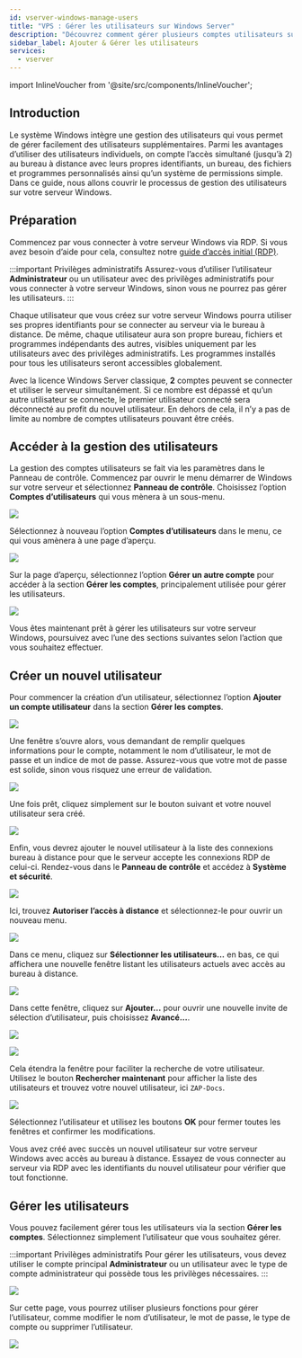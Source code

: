 ```yaml
---
id: vserver-windows-manage-users
title: "VPS : Gérer les utilisateurs sur Windows Server"
description: "Découvrez comment gérer plusieurs comptes utilisateurs sur Windows Server pour un accès distant sécurisé et simultané avec des bureaux personnalisés → En savoir plus maintenant"
sidebar_label: Ajouter & Gérer les utilisateurs
services:
  - vserver
---
```


import InlineVoucher from '@site/src/components/InlineVoucher';

## Introduction

Le système Windows intègre une gestion des utilisateurs qui vous permet de gérer facilement des utilisateurs supplémentaires. Parmi les avantages d’utiliser des utilisateurs individuels, on compte l’accès simultané (jusqu’à 2) au bureau à distance avec leurs propres identifiants, un bureau, des fichiers et programmes personnalisés ainsi qu’un système de permissions simple. Dans ce guide, nous allons couvrir le processus de gestion des utilisateurs sur votre serveur Windows.

<InlineVoucher />

## Préparation

Commencez par vous connecter à votre serveur Windows via RDP. Si vous avez besoin d’aide pour cela, consultez notre [guide d’accès initial (RDP)](vserver-windows-userdp.md).

:::important Privilèges administratifs
Assurez-vous d’utiliser l’utilisateur **Administrateur** ou un utilisateur avec des privilèges administratifs pour vous connecter à votre serveur Windows, sinon vous ne pourrez pas gérer les utilisateurs.
:::

Chaque utilisateur que vous créez sur votre serveur Windows pourra utiliser ses propres identifiants pour se connecter au serveur via le bureau à distance. De même, chaque utilisateur aura son propre bureau, fichiers et programmes indépendants des autres, visibles uniquement par les utilisateurs avec des privilèges administratifs. Les programmes installés pour tous les utilisateurs seront accessibles globalement.

Avec la licence Windows Server classique, **2** comptes peuvent se connecter et utiliser le serveur simultanément. Si ce nombre est dépassé et qu’un autre utilisateur se connecte, le premier utilisateur connecté sera déconnecté au profit du nouvel utilisateur. En dehors de cela, il n’y a pas de limite au nombre de comptes utilisateurs pouvant être créés.

## Accéder à la gestion des utilisateurs

La gestion des comptes utilisateurs se fait via les paramètres dans le Panneau de contrôle. Commencez par ouvrir le menu démarrer de Windows sur votre serveur et sélectionnez **Panneau de contrôle**. Choisissez l’option **Comptes d’utilisateurs** qui vous mènera à un sous-menu.

![](https://screensaver01.zap-hosting.com/index.php/s/zePaY2rcCwTgaCo/preview)

Sélectionnez à nouveau l’option **Comptes d’utilisateurs** dans le menu, ce qui vous amènera à une page d’aperçu.

![](https://screensaver01.zap-hosting.com/index.php/s/rafwZP8rDnycjpa/preview)

Sur la page d’aperçu, sélectionnez l’option **Gérer un autre compte** pour accéder à la section **Gérer les comptes**, principalement utilisée pour gérer les utilisateurs.

![](https://screensaver01.zap-hosting.com/index.php/s/iyQ9ZXoFLdMTNSZ/preview)

Vous êtes maintenant prêt à gérer les utilisateurs sur votre serveur Windows, poursuivez avec l’une des sections suivantes selon l’action que vous souhaitez effectuer.

## Créer un nouvel utilisateur

Pour commencer la création d’un utilisateur, sélectionnez l’option **Ajouter un compte utilisateur** dans la section **Gérer les comptes**.

![](https://screensaver01.zap-hosting.com/index.php/s/x4EpREF5FJoLycw/preview)

Une fenêtre s’ouvre alors, vous demandant de remplir quelques informations pour le compte, notamment le nom d’utilisateur, le mot de passe et un indice de mot de passe. Assurez-vous que votre mot de passe est solide, sinon vous risquez une erreur de validation.

![](https://screensaver01.zap-hosting.com/index.php/s/dAyCkyAA2BLwNNe/preview)

Une fois prêt, cliquez simplement sur le bouton suivant et votre nouvel utilisateur sera créé.

![](https://screensaver01.zap-hosting.com/index.php/s/zEZGXQH9ErcCbgD/preview)

Enfin, vous devrez ajouter le nouvel utilisateur à la liste des connexions bureau à distance pour que le serveur accepte les connexions RDP de celui-ci. Rendez-vous dans le **Panneau de contrôle** et accédez à **Système et sécurité**.

![](https://screensaver01.zap-hosting.com/index.php/s/NtNg7sRRgDdnffr/preview)

Ici, trouvez **Autoriser l’accès à distance** et sélectionnez-le pour ouvrir un nouveau menu.

![](https://screensaver01.zap-hosting.com/index.php/s/diBL57HtffpNAGX/preview)

Dans ce menu, cliquez sur **Sélectionner les utilisateurs...** en bas, ce qui affichera une nouvelle fenêtre listant les utilisateurs actuels avec accès au bureau à distance.

![](https://screensaver01.zap-hosting.com/index.php/s/TP7LW2pWboFKixy/preview)

Dans cette fenêtre, cliquez sur **Ajouter...** pour ouvrir une nouvelle invite de sélection d’utilisateur, puis choisissez **Avancé...**.

![](https://screensaver01.zap-hosting.com/index.php/s/MTinLT9PDA45TAS/preview)

![](https://screensaver01.zap-hosting.com/index.php/s/SNd89fxNXKbfBBt/preview)

Cela étendra la fenêtre pour faciliter la recherche de votre utilisateur. Utilisez le bouton **Rechercher maintenant** pour afficher la liste des utilisateurs et trouvez votre nouvel utilisateur, ici `ZAP-Docs`.

![](https://screensaver01.zap-hosting.com/index.php/s/spQL9fTNd778bry/preview)

Sélectionnez l’utilisateur et utilisez les boutons **OK** pour fermer toutes les fenêtres et confirmer les modifications.

Vous avez créé avec succès un nouvel utilisateur sur votre serveur Windows avec accès au bureau à distance. Essayez de vous connecter au serveur via RDP avec les identifiants du nouvel utilisateur pour vérifier que tout fonctionne.

## Gérer les utilisateurs

Vous pouvez facilement gérer tous les utilisateurs via la section **Gérer les comptes**. Sélectionnez simplement l’utilisateur que vous souhaitez gérer.

:::important Privilèges administratifs
Pour gérer les utilisateurs, vous devez utiliser le compte principal **Administrateur** ou un utilisateur avec le type de compte administrateur qui possède tous les privilèges nécessaires.
:::

![](https://screensaver01.zap-hosting.com/index.php/s/yJPTWKieZNZXifH/preview)

Sur cette page, vous pourrez utiliser plusieurs fonctions pour gérer l’utilisateur, comme modifier le nom d’utilisateur, le mot de passe, le type de compte ou supprimer l’utilisateur.

![](https://screensaver01.zap-hosting.com/index.php/s/tkPtbrmfsnK3TcG/preview)

<InlineVoucher />
